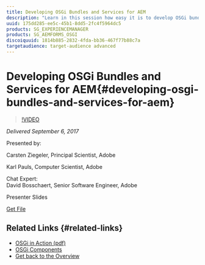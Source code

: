 ```yaml
---
title: Developing OSGi Bundles and Services for AEM
description: "Learn in this session how easy it is to develop OSGi bundles and services for AEM. This session starts with a brief introduction to the basic concepts of OSGi: bundles and services. Subsequently, it demonstrates the easy and straightforward usage of well established annotations to develop bundles and services. In addition, tips and tricks as well as best practice making AEM development easier and avoiding downsides and pitfalls are included."
uuid: 175dd285-ee5c-45b1-8dd5-2fc4f5964dc5
products: SG_EXPERIENCEMANAGER
products: SG_AEMFORMS_OSGI
discoiquuid: 1814b885-2832-4fda-bb36-467f77b88c7a
targetaudience: target-audience advanced
---
```


# Developing OSGi Bundles and Services for AEM{#developing-osgi-bundles-and-services-for-aem}

>[!VIDEO](https://video.tv.adobe.com/v/19654/?quality=9)

*Delivered September 6, 2017*

Presented by:

Carsten Ziegeler, Principal Scientist, Adobe

Karl Pauls, Computer Scientist, Adobe  
  
Chat Expert:  
David Bosschaert, Senior Software Engineer, Adobe

Presenter Slides

[Get File](assets/aem-gems-osgi-best-practices-090617.pdf)

## Related Links {#related-links}

* [OSGi in Action (pdf)](https://manning-content.s3.amazonaws.com/download/9/86fba2b-2ea2-48cc-855d-39e06df49ceb/OSGIiAsamplech1.pdf)
* [OSGi Components](https://blog.osoco.de/2015/08/osgi-components-simply-simple-part-i/)
* [Get back to the Overview](https://helpx.adobe.com/experience-manager/kt/eseminars/gems/aem-index.html)

